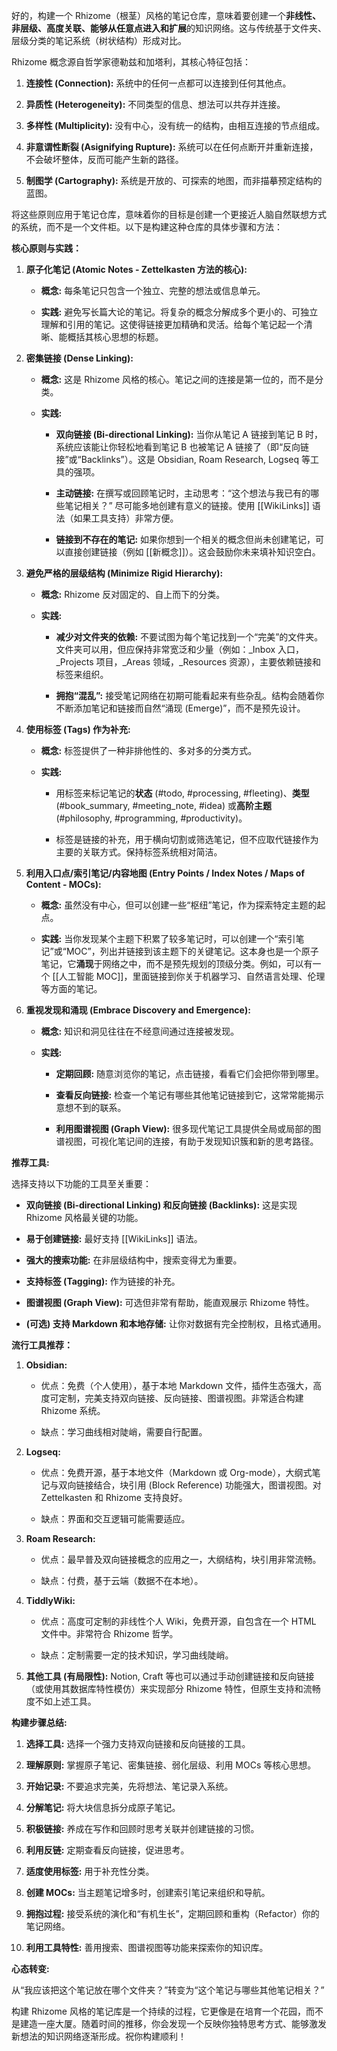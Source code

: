 好的，构建一个 Rhizome（根茎）风格的笔记仓库，意味着要创建一个**非线性、非层级、高度关联、能够从任意点进入和扩展**的知识网络。这与传统基于文件夹、层级分类的笔记系统（树状结构）形成对比。

Rhizome 概念源自哲学家德勒兹和加塔利，其核心特征包括：

1. **连接性 (Connection):** 系统中的任何一点都可以连接到任何其他点。
    
2. **异质性 (Heterogeneity):** 不同类型的信息、想法可以共存并连接。
    
3. **多样性 (Multiplicity):** 没有中心，没有统一的结构，由相互连接的节点组成。
    
4. **非意谓性断裂 (Asignifying Rupture):** 系统可以在任何点断开并重新连接，不会破坏整体，反而可能产生新的路径。
    
5. **制图学 (Cartography):** 系统是开放的、可探索的地图，而非描摹预定结构的蓝图。
    

将这些原则应用于笔记仓库，意味着你的目标是创建一个更接近人脑自然联想方式的系统，而不是一个文件柜。以下是构建这种仓库的具体步骤和方法：

**核心原则与实践：**

1. **原子化笔记 (Atomic Notes - Zettelkasten 方法的核心):**
    
    - **概念:** 每条笔记只包含一个独立、完整的想法或信息单元。
        
    - **实践:** 避免写长篇大论的笔记。将复杂的概念分解成多个更小的、可独立理解和引用的笔记。这使得链接更加精确和灵活。给每个笔记起一个清晰、能概括其核心思想的标题。
        
2. **密集链接 (Dense Linking):**
    
    - **概念:** 这是 Rhizome 风格的核心。笔记之间的连接是第一位的，而不是分类。
        
    - **实践:**
        
        - **双向链接 (Bi-directional Linking):** 当你从笔记 A 链接到笔记 B 时，系统应该能让你轻松地看到笔记 B 也被笔记 A 链接了（即“反向链接”或“Backlinks”）。这是 Obsidian, Roam Research, Logseq 等工具的强项。
            
        - **主动链接:** 在撰写或回顾笔记时，主动思考：“这个想法与我已有的哪些笔记相关？” 尽可能多地创建有意义的链接。使用 [[WikiLinks]] 语法（如果工具支持）非常方便。
            
        - **链接到不存在的笔记:** 如果你想到一个相关的概念但尚未创建笔记，可以直接创建链接（例如 [[新概念]]）。这会鼓励你未来填补知识空白。
            
3. **避免严格的层级结构 (Minimize Rigid Hierarchy):**
    
    - **概念:** Rhizome 反对固定的、自上而下的分类。
        
    - **实践:**
        
        - **减少对文件夹的依赖:** 不要试图为每个笔记找到一个“完美”的文件夹。文件夹可以用，但应保持非常宽泛和少量（例如：_Inbox 入口，_Projects 项目，_Areas 领域，_Resources 资源），主要依赖链接和标签来组织。
            
        - **拥抱“混乱”:** 接受笔记网络在初期可能看起来有些杂乱。结构会随着你不断添加笔记和链接而自然“涌现 (Emerge)”，而不是预先设计。
            
4. **使用标签 (Tags) 作为补充:**
    
    - **概念:** 标签提供了一种非排他性的、多对多的分类方式。
        
    - **实践:**
        
        - 用标签来标记笔记的**状态** (#todo, #processing, #fleeting)、**类型** (#book_summary, #meeting_note, #idea) 或**高阶主题** (#philosophy, #programming, #productivity)。
            
        - 标签是链接的补充，用于横向切割或筛选笔记，但不应取代链接作为主要的关联方式。保持标签系统相对简洁。
            
5. **利用入口点/索引笔记/内容地图 (Entry Points / Index Notes / Maps of Content - MOCs):**
    
    - **概念:** 虽然没有中心，但可以创建一些“枢纽”笔记，作为探索特定主题的起点。
        
    - **实践:** 当你发现某个主题下积累了较多笔记时，可以创建一个“索引笔记”或“MOC”，列出并链接到该主题下的关键笔记。这本身也是一个原子笔记，它**涌现**于网络之中，而不是预先规划的顶级分类。例如，可以有一个 [[人工智能 MOC]]，里面链接到你关于机器学习、自然语言处理、伦理等方面的笔记。
        
6. **重视发现和涌现 (Embrace Discovery and Emergence):**
    
    - **概念:** 知识和洞见往往在不经意间通过连接被发现。
        
    - **实践:**
        
        - **定期回顾:** 随意浏览你的笔记，点击链接，看看它们会把你带到哪里。
            
        - **查看反向链接:** 检查一个笔记有哪些其他笔记链接到它，这常常能揭示意想不到的联系。
            
        - **利用图谱视图 (Graph View):** 很多现代笔记工具提供全局或局部的图谱视图，可视化笔记间的连接，有助于发现知识簇和新的思考路径。
            

**推荐工具:**

选择支持以下功能的工具至关重要：

- **双向链接 (Bi-directional Linking) 和反向链接 (Backlinks):** 这是实现 Rhizome 风格最关键的功能。
    
- **易于创建链接:** 最好支持 [[WikiLinks]] 语法。
    
- **强大的搜索功能:** 在非层级结构中，搜索变得尤为重要。
    
- **支持标签 (Tagging):** 作为链接的补充。
    
- **图谱视图 (Graph View):** 可选但非常有帮助，能直观展示 Rhizome 特性。
    
- **(可选) 支持 Markdown 和本地存储:** 让你对数据有完全控制权，且格式通用。
    

**流行工具推荐：**

1. **Obsidian:**
    
    - 优点：免费（个人使用），基于本地 Markdown 文件，插件生态强大，高度可定制，完美支持双向链接、反向链接、图谱视图。非常适合构建 Rhizome 系统。
        
    - 缺点：学习曲线相对陡峭，需要自行配置。
        
2. **Logseq:**
    
    - 优点：免费开源，基于本地文件（Markdown 或 Org-mode），大纲式笔记与双向链接结合，块引用 (Block Reference) 功能强大，图谱视图。对 Zettelkasten 和 Rhizome 支持良好。
        
    - 缺点：界面和交互逻辑可能需要适应。
        
3. **Roam Research:**
    
    - 优点：最早普及双向链接概念的应用之一，大纲结构，块引用非常流畅。
        
    - 缺点：付费，基于云端（数据不在本地）。
        
4. **TiddlyWiki:**
    
    - 优点：高度可定制的非线性个人 Wiki，免费开源，自包含在一个 HTML 文件中。非常符合 Rhizome 哲学。
        
    - 缺点：定制需要一定的技术知识，学习曲线陡峭。
        
5. **其他工具 (有局限性):** Notion, Craft 等也可以通过手动创建链接和反向链接（或使用其数据库特性模仿）来实现部分 Rhizome 特性，但原生支持和流畅度不如上述工具。
    

**构建步骤总结:**

1. **选择工具:** 选择一个强力支持双向链接和反向链接的工具。
    
2. **理解原则:** 掌握原子笔记、密集链接、弱化层级、利用 MOCs 等核心思想。
    
3. **开始记录:** 不要追求完美，先将想法、笔记录入系统。
    
4. **分解笔记:** 将大块信息拆分成原子笔记。
    
5. **积极链接:** 养成在写作和回顾时思考关联并创建链接的习惯。
    
6. **利用反链:** 定期查看反向链接，促进思考。
    
7. **适度使用标签:** 用于补充性分类。
    
8. **创建 MOCs:** 当主题笔记增多时，创建索引笔记来组织和导航。
    
9. **拥抱过程:** 接受系统的演化和“有机生长”，定期回顾和重构（Refactor）你的笔记网络。
    
10. **利用工具特性:** 善用搜索、图谱视图等功能来探索你的知识库。
    

**心态转变:**

从“我应该把这个笔记放在哪个文件夹？”转变为“这个笔记与哪些其他笔记相关？”

构建 Rhizome 风格的笔记库是一个持续的过程，它更像是在培育一个花园，而不是建造一座大厦。随着时间的推移，你会发现一个反映你独特思考方式、能够激发新想法的知识网络逐渐形成。祝你构建顺利！